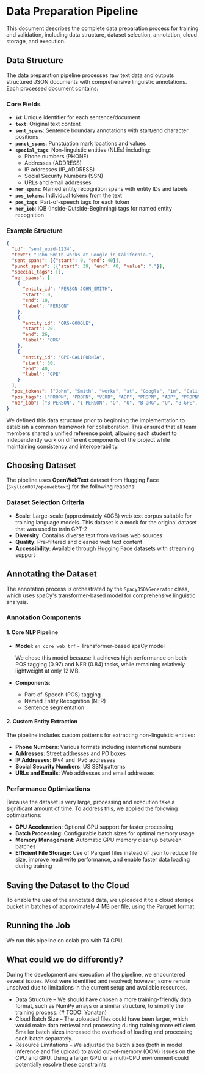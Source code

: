 # Data Preparation Pipeline

This document describes the complete data preparation process for training and validation, including data structure, dataset selection, annotation, cloud storage, and execution.

## Data Structure

The data preparation pipeline processes raw text data and outputs structured JSON documents with comprehensive linguistic annotations. Each processed document contains:

### Core Fields
- **`id`**: Unique identifier for each sentence/document
- **`text`**: Original text content
- **`sent_spans`**: Sentence boundary annotations with start/end character positions
- **`punct_spans`**: Punctuation mark locations and values
- **`special_tags`**: Non-linguistic entities (NLEs) including:
  - Phone numbers (PHONE)
  - Addresses (ADDRESS) 
  - IP addresses (IP_ADDRESS)
  - Social Security Numbers (SSN)
  - URLs and email addresses
- **`ner_spans`**: Named entity recognition spans with entity IDs and labels
- **`pos_tokens`**: Individual tokens from the text
- **`pos_tags`**: Part-of-speech tags for each token
- **`ner_iob`**: IOB (Inside-Outside-Beginning) tags for named entity recognition

### Example Structure
```json
{
  "id": "sent_uuid-1234",
  "text": "John Smith works at Google in California.",
  "sent_spans": [{"start": 0, "end": 40}],
  "punct_spans": [{"start": 39, "end": 40, "value": "."}],
  "special_tags": [],
  "ner_spans": [
    {
      "entity_id": "PERSON-JOHN_SMITH",
      "start": 0,
      "end": 10,
      "label": "PERSON"
    },
    {
      "entity_id": "ORG-GOOGLE", 
      "start": 20,
      "end": 26,
      "label": "ORG"
    },
    {
      "entity_id": "GPE-CALIFORNIA",
      "start": 30,
      "end": 40,
      "label": "GPE"
    }
  ],
  "pos_tokens": ["John", "Smith", "works", "at", "Google", "in", "California", "."],
  "pos_tags": ["PROPN", "PROPN", "VERB", "ADP", "PROPN", "ADP", "PROPN", "PUNCT"],
  "ner_iob": ["B-PERSON", "I-PERSON", "O", "O", "B-ORG", "O", "B-GPE", "O"]
}
```
We defined this data structure prior to beginning the implementation to establish a common framework for collaboration. This ensured that all team members shared a unified reference point, allowing each student to independently work on different components of the project while maintaining consistency and interoperability.

## Choosing Dataset

The pipeline uses **OpenWebText** dataset from Hugging Face (`Skylion007/openwebtext`) for the following reasons:

### Dataset Selection Criteria
- **Scale**: Large-scale (approximately 40GB) web text corpus suitable for training language models. This dataset is a mock for the original dataset that was used to train GPT-2
- **Diversity**: Contains diverse text from various web sources
- **Quality**: Pre-filtered and cleaned web text content
- **Accessibility**: Available through Hugging Face datasets with streaming support

## Annotating the Dataset

The annotation process is orchestrated by the `SpacyJSONGenerator` class, which uses spaCy's transformer-based model for comprehensive linguistic analysis.

### Annotation Components

#### 1. Core NLP Pipeline
 - **Model**: `en_core_web_trf` - Transformer-based spaCy model
 
    We chose this model because it achieves high performance on both POS tagging (0.97) and NER (0.84) tasks, while remaining relatively lightweight at only 12 MB.
- **Components**: 
  - Part-of-Speech (POS) tagging
  - Named Entity Recognition (NER)
  - Sentence segmentation

#### 2. Custom Entity Extraction
The pipeline includes custom patterns for extracting non-linguistic entities:
- **Phone Numbers**: Various formats including international numbers
- **Addresses**: Street addresses and PO boxes
- **IP Addresses**: IPv4 and IPv6 addresses
- **Social Security Numbers**: US SSN patterns
- **URLs and Emails**: Web addresses and email addresses


### Performance Optimizations
Because the dataset is very large, processing and execution take a significant amount of time. To address this, we applied the following optimizations:

- **GPU Acceleration**: Optional GPU support for faster processing
- **Batch Processing**: Configurable batch sizes for optimal memory usage
- **Memory Management**: Automatic GPU memory cleanup between batches
- **Efficient File Storage:** Use of Parquet files instead of .json to reduce file size, improve read/write performance, and enable faster data loading during training

## Saving the Dataset to the Cloud

To enable the use of the annotated data, we uploaded it to a cloud storage bucket in batches of approximately 4 MB per file, using the Parquet format.

## Running the Job

We run this pipeline on colab pro with T4 GPU.


## What could we do differently?
During the development and execution of the pipeline, we encountered several issues. Most were identified and resolved; however, some remain unsolved due to limitations in the current setup and available resources.
- Data Structure – We should have chosen a more training-friendly data format, such as NumPy arrays or a similar structure, to simplify the training process. (# TODO: Yonatan)
- Cloud Batch Size – The uploaded files could have been larger, which would make data retrieval and processing during training more efficient. Smaller batch sizes increased the overhead of loading and processing each batch separately.
- Resource Limitations – We adjusted the batch sizes (both in model inference and file upload) to avoid out-of-memory (OOM) issues on the CPU and GPU. Using a larger GPU or a multi-CPU environment could potentially resolve these constraints




